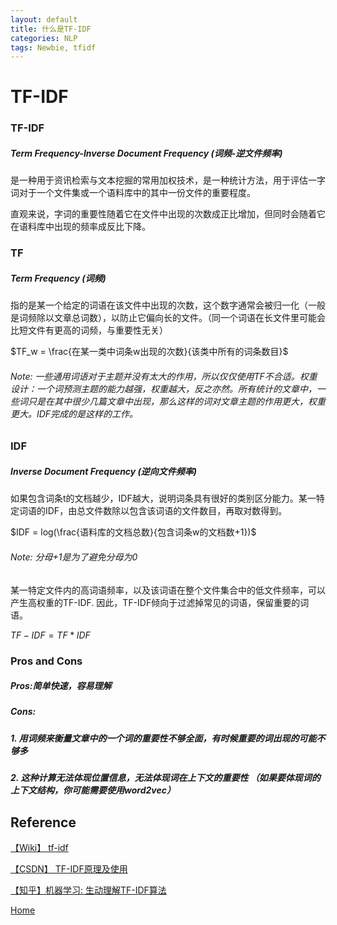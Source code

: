 ```yaml
---
layout: default
title: 什么是TF-IDF
categories: NLP
tags: Newbie, tfidf
---
```

# TF-IDF

### TF-IDF

##### Term Frequency-Inverse Document Frequency (词频-逆文件频率)

是一种用于资讯检索与文本挖掘的常用加权技术，是一种统计方法，用于评估一字词对于一个文件集或一个语料库中的其中一份文件的重要程度。

直观来说，字词的重要性随着它在文件中出现的次数成正比增加，但同时会随着它在语料库中出现的频率成反比下降。

### TF

##### Term Frequency (词频)

指的是某一个给定的词语在该文件中出现的次数，这个数字通常会被归一化（一般是词频除以文章总词数），以防止它偏向长的文件。（同一个词语在长文件里可能会比短文件有更高的词频，与重要性无关）

$TF_w = \frac{在某一类中词条w出现的次数}{该类中所有的词条数目}$

###### Note: 一些通用词语对于主题并没有太大的作用，所以仅仅使用TF不合适。权重设计：一个词预测主题的能力越强，权重越大，反之亦然。所有统计的文章中，一些词只是在其中很少几篇文章中出现，那么这样的词对文章主题的作用更大，权重更大。IDF完成的是这样的工作。



### IDF

##### Inverse Document Frequency (逆向文件频率)

如果包含词条t的文档越少，IDF越大，说明词条具有很好的类别区分能力。某一特定词语的IDF，由总文件数除以包含该词语的文件数目，再取对数得到。

$IDF = log(\frac{语料库的文档总数}{包含词条w的文档数+1})$

###### Note: 分母+1是为了避免分母为0



某一特定文件内的高词语频率，以及该词语在整个文件集合中的低文件频率，可以产生高权重的TF-IDF. 因此，TF-IDF倾向于过滤掉常见的词语，保留重要的词语。

$TF-IDF = TF * IDF$  



### Pros and Cons

##### Pros:简单快速，容易理解

##### Cons: 

##### 1. 用词频来衡量文章中的一个词的重要性不够全面，有时候重要的词出现的可能不够多 

##### 2. 这种计算无法体现位置信息，无法体现词在上下文的重要性 （如果要体现词的上下文结构，你可能需要使用word2vec）



## Reference

[【Wiki】 tf-idf](https://zh.wikipedia.org/wiki/Tf-idf)

[【CSDN】 TF-IDF原理及使用]( https://blog.csdn.net/zrc199021/article/details/53728499)

[【知乎】机器学习: 生动理解TF-IDF算法](https://zhuanlan.zhihu.com/p/31197209)

<a href="{{ site.baseurl }}/index.html">Home</a>



